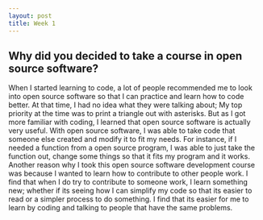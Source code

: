 ```yaml
---
layout: post
title: Week 1
---
```

## Why did you decided to take a course in open source software?

When I started learning to code, a lot of people recommended me to look into open source software
so that I can practice and learn how to code better. At that time, I had no idea what they were talking about;
My top priority at the time was to print a triangle out with asterisks. But as I got more familiar with coding,
I learned that open source software is actually very useful. With open source software, I was able to take
code that someone else created and modify it to fit my needs. For instance, if I needed a function from a
open source program, I was able to just take the function out, change some things so that it fits my program
and it works. Another reason why I took this open source software development course was because I wanted to learn
how to contribute to other people work. I find that when I do try to contribute to someone work, I learn something new;
whether if its seeing how I can simplify my code so that its easier to read or a simpler process to do something.
I find that its easier for me to learn by coding and talking to people that have the same problems.


